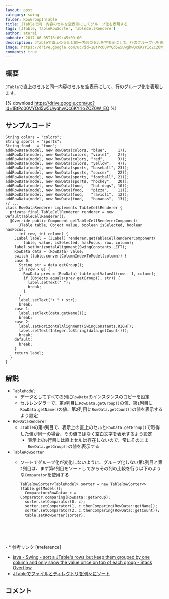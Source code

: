 ```yaml
---
layout: post
category: swing
folder: RowGroupInTable
title: JTableで同一内容のセルを空表示にしてグループ化を表現する
tags: [JTable, TableRowSorter, TableCellRenderer]
author: aterai
pubdate: 2017-06-05T16:09:45+09:00
description: JTableで直上のセルと同一内容のセルを空表示にして、行のグループ化を表現します。
image: https://drive.google.com/uc?id=1BtPc00VYQd5w5UwghwQc6KYrIoZCZ0W_EQ
comments: true
---
```

## 概要
`JTable`で直上のセルと同一内容のセルを空表示にして、行のグループ化を表現します。

{% download https://drive.google.com/uc?id=1BtPc00VYQd5w5UwghwQc6KYrIoZCZ0W_EQ %}

## サンプルコード
<pre class="prettyprint"><code>String colors = "colors";
String sports = "sports";
String food   = "food";
addRowData(model, new RowData(colors, "blue",     1));
addRowData(model, new RowData(colors, "violet",   2));
addRowData(model, new RowData(colors, "red",      3));
addRowData(model, new RowData(colors, "yellow",   4));
addRowData(model, new RowData(sports, "baseball", 23));
addRowData(model, new RowData(sports, "soccer",   22));
addRowData(model, new RowData(sports, "football", 21));
addRowData(model, new RowData(sports, "hockey",   20));
addRowData(model, new RowData(food,   "hot dogs", 10));
addRowData(model, new RowData(food,   "pizza",    11));
addRowData(model, new RowData(food,   "ravioli",  12));
addRowData(model, new RowData(food,   "bananas",  13));
// ...
class RowDataRenderer implements TableCellRenderer {
  private final TableCellRenderer renderer = new DefaultTableCellRenderer();
  @Override public Component getTableCellRendererComponent(
      JTable table, Object value, boolean isSelected, boolean hasFocus,
      int row, int column) {
    JLabel label = (JLabel) renderer.getTableCellRendererComponent(
        table, value, isSelected, hasFocus, row, column);
    label.setHorizontalAlignment(SwingConstants.LEFT);
    RowData data = (RowData) value;
    switch (table.convertColumnIndexToModel(column)) {
    case 0:
      String str = data.getGroup();
      if (row &gt; 0) {
        RowData prev = (RowData) table.getValueAt(row - 1, column);
        if (Objects.equals(prev.getGroup(), str)) {
          label.setText(" ");
          break;
        }
      }
      label.setText("+ " + str);
      break;
    case 1:
      label.setText(data.getName());
      break;
    case 2:
      label.setHorizontalAlignment(SwingConstants.RIGHT);
      label.setText(Integer.toString(data.getCount()));
      break;
    default:
      break;
    }
    return label;
  }
}
</code></pre>

## 解説
- `TableModel`
    - データとしてすべての列に`RowData`のインスタンスのコピーを設定
    - セルレンダラーで、第`0`列目に`RowData.getGroup()`の値、第`1`列目に`RowData.getName()`の値、第`2`列目に`RowData.getCount()`の値を表示するよう設定
- `RowDataRenderer`
    - `JTable`の第`0`列目で、表示上の直上のセルと`RowData.getGroup()`で取得した値が同一の場合、その値ではなく空白文字を表示するよう設定
        - 表示上の`0`行目には直上セルは存在しないので、常にそのまま`RowData.getGroup()`の値を表示する
- `TableRowSorter`
    - ソートでグループ化が変化しないように、グループ化しない第`1`列目と第`2`列目は、まず第`0`列目をソートしてからその列の比較を行う以下のような`Comparator`を使用する
        
        <pre class="prettyprint"><code>TableRowSorter&lt;TableModel&gt; sorter = new TableRowSorter&lt;&gt;(table.getModel());
        Comparator&lt;RowData&gt; c = Comparator.comparing(RowData::getGroup);
        sorter.setComparator(0, c);
        sorter.setComparator(1, c.thenComparing(RowData::getName));
        sorter.setComparator(2, c.thenComparing(RowData::getCount));
        table.setRowSorter(sorter);
</code></pre>
    - * 参考リンク [#reference]
- [java - Swing - sort a JTable's rows but keep them grouped by one column and only show the value once on top of each group - Stack Overflow](https://stackoverflow.com/questions/43011596/swing-sort-a-jtables-rows-but-keep-them-grouped-by-one-column-and-only-show-t)
- [JTableでファイルとディレクトリを別々にソート](https://ateraimemo.com/Swing/FileDirectoryComparator.html)

<!-- dummy comment line for breaking list -->

## コメント
